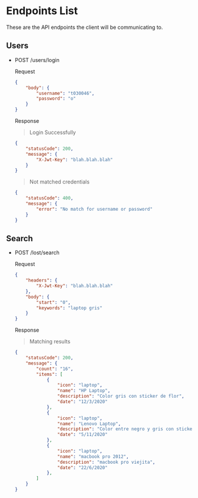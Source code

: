 # Endpoints List

These are the API endpoints the client will be communicating to.

## Users

* POST /users/login

    Request

    ```json
    {
        "body": {
            "username": "t030046",
            "password": "o"
        }
    }
    ```

    Response

    > Login Successfully

    ```json
    {
        "statusCode": 200,
        "message": {
            "X-Jwt-Key": "blah.blah.blah"
        }
    }
    ```

    > Not matched credentials

    ```json
    {
        "statusCode": 400,
        "message": {
            "error": "No match for username or password"
        }
    }
    ```

## Search

* POST /lost/search

    Request

    ```json
    {
        "headers": {
            "X-Jwt-Key": "blah.blah.blah"
        },
        "body": {
            "start": "0",
            "keywords": "laptop gris"
        }
    }
    ```

    Response

    > Matching results

    ```json
    {
        "statusCode": 200,
        "message": {
            "count": "16",
            "items": [
                {
                    "icon": "laptop",
                    "name": "HP Laptop",
                    "description": "Color gris con sticker de flor",
                    "date": "12/3/2020"
                },
                {
                    "icon": "laptop",
                    "name": "Lenovo Laptop",
                    "description": "Color entre negro y gris con sticker de flor",
                    "date": "5/11/2020"
                },
                {
                    "icon": "laptop",
                    "name": "macbook pro 2012",
                    "description": "macbook pro viejita",
                    "date": "22/6/2020"
                },
            ]
        }
    }
    ```
